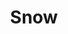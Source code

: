 ---
layout: prefab
title: Snow
data_file: Snow
parent: Prefabs
nav_exclude: true
search_exclude: false
---